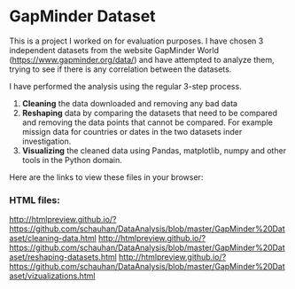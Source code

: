 # GapMinder Dataset

This is a project I worked on for evaluation purposes. I have chosen 3 independent datasets from the website GapMinder World (https://www.gapminder.org/data/) and have attempted to analyze them, trying to see if there is any correlation between the datasets.

I have performed the analysis using the regular 3-step process.
1. **Cleaning** the data downloaded and removing any bad data
2. **Reshaping** data by comparing the datasets that need to be compared and removing the data points that cannot be compared. For example missign data for countries or dates in the two datasets inder investigation.
3. **Visualizing** the cleaned data using Pandas, matplotlib, numpy and other tools in the Python domain.

Here are the links to view these files in your browser:

### HTML files:
http://htmlpreview.github.io/?https://github.com/schauhan/DataAnalysis/blob/master/GapMinder%20Dataset/cleaning-data.html
http://htmlpreview.github.io/?https://github.com/schauhan/DataAnalysis/blob/master/GapMinder%20Dataset/reshaping-datasets.html
http://htmlpreview.github.io/?https://github.com/schauhan/DataAnalysis/blob/master/GapMinder%20Dataset/vizualizations.html
